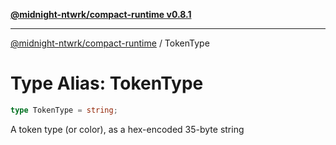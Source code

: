 [**@midnight-ntwrk/compact-runtime v0.8.1**](../README.md)

***

[@midnight-ntwrk/compact-runtime](../globals.md) / TokenType

# Type Alias: TokenType

```ts
type TokenType = string;
```

A token type (or color), as a hex-encoded 35-byte string
